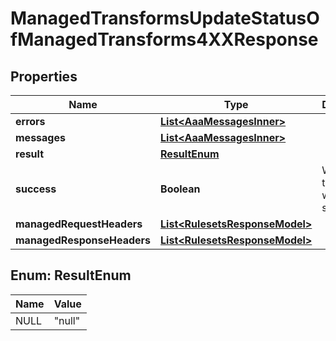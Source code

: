 

# ManagedTransformsUpdateStatusOfManagedTransforms4XXResponse


## Properties

| Name | Type | Description | Notes |
|------------ | ------------- | ------------- | -------------|
|**errors** | [**List&lt;AaaMessagesInner&gt;**](AaaMessagesInner.md) |  |  |
|**messages** | [**List&lt;AaaMessagesInner&gt;**](AaaMessagesInner.md) |  |  |
|**result** | [**ResultEnum**](#ResultEnum) |  |  |
|**success** | **Boolean** | Whether the API call was successful |  |
|**managedRequestHeaders** | [**List&lt;RulesetsResponseModel&gt;**](RulesetsResponseModel.md) |  |  [optional] |
|**managedResponseHeaders** | [**List&lt;RulesetsResponseModel&gt;**](RulesetsResponseModel.md) |  |  [optional] |



## Enum: ResultEnum

| Name | Value |
|---- | -----|
| NULL | &quot;null&quot; |



